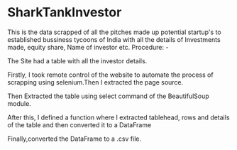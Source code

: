 # SharkTankInvestor
This is the data scrapped of all the pitches made up potential startup's to established bussiness tycoons of India with all the details of Investments made, equity share, Name of investor etc.
Procedure: -

The Site had a table with all the investor details.

Firstly, I took remote control of the website to automate the process of scrapping using selenium.Then I extracted the page source.

Then Extracted the table using select command of the BeautifulSoup module.

After this, I defined a function where I extracted tablehead, rows and details of the table and then converted it to a DataFrame

Finally,converted the DataFrame to a .csv file.
